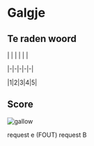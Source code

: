 # Galgje

## Te raden woord

| | | | | |

|-|-|-|-|-|

|1|2|3|4|5|

## Score
![gallow](./images/2.png)

request e (FOUT)
request B